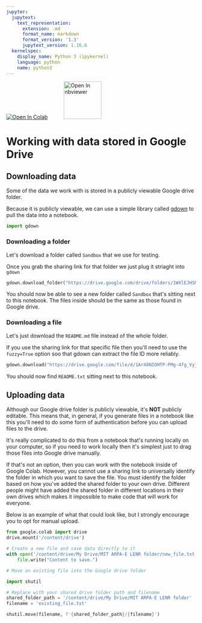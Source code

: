 ```yaml
---
jupyter:
  jupytext:
    text_representation:
      extension: .md
      format_name: markdown
      format_version: '1.3'
      jupytext_version: 1.16.6
  kernelspec:
    display_name: Python 3 (ipykernel)
    language: python
    name: python3
---
```


<a href="https://colab.research.google.com/github/project-ida/arpa-e-experiments/blob/main/tutorials/working-with-google-drive.ipynb" target="_parent"><img src="https://colab.research.google.com/assets/colab-badge.svg" alt="Open In Colab"/></a> &nbsp;&nbsp;&nbsp;&nbsp;&nbsp;&nbsp;&nbsp;&nbsp;&nbsp;&nbsp;<a href="https://nbviewer.org/github/project-ida/arpa-e-experiments/blob/main/tutorials/working-with-google-drive.ipynb" target="_parent"><img src="https://nbviewer.org/static/img/nav_logo.svg" alt="Open In nbviewer" width="100"/></a>


# Working with data stored in Google Drive


## Downloading data


Some of the data we work with is stored in a publicly viewable Google drive folder.

Because it is publicly viewable, we can use a simple library called [gdown](https://github.com/wkentaro/gdown) to pull the data into a notebook.

```python
import gdown
```

### Downloading a folder


Let's download a folder called `Sandbox` that we use for testing.

Once you grab the sharing link for that folder we just plug it striaght into `gdown`

```python
gdown.download_folder("https://drive.google.com/drive/folders/1WXlEJHSRLz2ailnHu9G9qorSogrW1PSs?usp=drive_link")
```

You should now be able to see a new folder called `Sandbox` that's sitting next to this notebook. The files inside should be the same as those found in Google drive.


### Downloading a file


Let's just download the `README.md` file instead of the whole folder.

If you use the sharing link for that specific file then you'll need to use the `fuzzy=True` option soo that gdown can extract the file ID more reliably.

```python
gdown.download("https://drive.google.com/file/d/1Ar48NIOHTP-PMg-4fg_VyjZHJbwrrnao/view?usp=drive_link", fuzzy=True)
```

You should now find `README.txt` sitting next to this notebook.


## Uploading data


Although our Google drive folder is publicly viewable, it's **NOT** publicly editable. This means that, in general, if you generate files in a notebook like this you'll need to do some form of authentication before you can upload files to the drive.

It's really complicated to do this from a notebook that's running locally on your computer, so if you need to work locally then it's simplest just to drag those files into Google drive manually.

If that's not an option, then you can work with the notebook inside of Google Colab. However, you cannot use a sharing link to universally identify the folder in which you want to save the file. You must identify the folder based on how you've added the shared folder to your own drive. Different people might have added the shared folder in different locations in their own drives which makes it impossible to make code that will work for everyone.

Below is an example of what that could look like, but I strongly encourage you to opt for manual upload.

```python
from google.colab import drive
drive.mount('/content/drive')
```

```python
# Create a new file and save data directly to it
with open('/content/drive/My Drive/MIT ARPA-E LENR folder/new_file.txt', 'w') as file:
    file.write("Content to save.")
```

```python
# Move an existing file into the Google drive folder

import shutil

# Replace with your shared drive folder path and filename
shared_folder_path = '/content/drive/My Drive/MIT ARPA-E LENR folder'
filename = 'existing_file.txt'

shutil.move(filename, f'{shared_folder_path}/{filename}')
```
